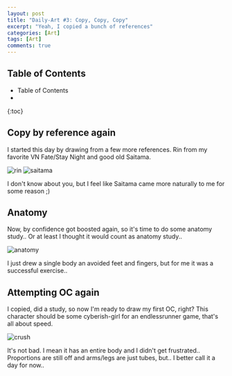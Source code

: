```yaml
---
layout: post
title: "Daily-Art #3: Copy, Copy, Copy"
excerpt: "Yeah, I copied a bunch of references"
categories: [Art]
tags: [Art]
comments: true
---
```


<h2> Table of Contents </h2>

* Table of Contents
* 
{:toc}

## Copy by reference again

I started this day by drawing from a few more references. Rin from my favorite VN Fate/Stay Night and good old Saitama.


![rin](/img/DailyArt/day3/rin.png)
![saitama](/img/DailyArt/day3/saitama.png)

I don't know about you, but I feel like Saitama came more naturally to me for some reason ;)

## Anatomy

Now, by confidence got boosted again, so it's time to do some anatomy study.. Or at least I thought it would count as anatomy study..

![anatomy](/img/DailyArt/day3/anatomy.png)

I just drew a single body an avoided feet and fingers, but for me it was a successful exercise..

## Attempting OC again

I copied, did a study, so now I'm ready to draw my first OC, right? This character should be some cyberish-girl for an endlessrunner game, that's all about speed.


![crush](/img/DailyArt/day3/crush.png)

It's not bad. I mean it has an entire body and I didn't get frustrated.. Proportions are still off and arms/legs are just tubes, but.. I better call it a day for now..